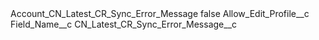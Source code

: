 <?xml version="1.0" encoding="UTF-8"?>
<CustomMetadata xmlns="http://soap.sforce.com/2006/04/metadata" xmlns:xsi="http://www.w3.org/2001/XMLSchema-instance" xmlns:xsd="http://www.w3.org/2001/XMLSchema">
    <label>Account_CN_Latest_CR_Sync_Error_Message</label>
    <protected>false</protected>
    <values>
        <field>Allow_Edit_Profile__c</field>
        <value xsi:nil="true"/>
    </values>
    <values>
        <field>Field_Name__c</field>
        <value xsi:type="xsd:string">CN_Latest_CR_Sync_Error_Message__c</value>
    </values>
</CustomMetadata>
